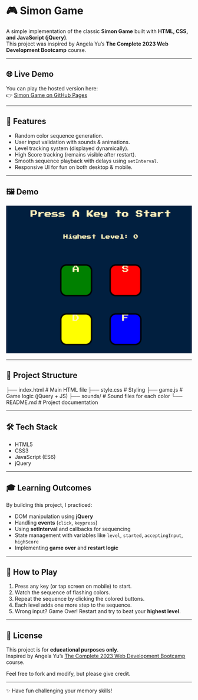 # 🎮 Simon Game  

A simple implementation of the classic **Simon Game** built with **HTML, CSS, and JavaScript (jQuery)**.  
This project was inspired by Angela Yu’s **The Complete 2023 Web Development Bootcamp** course.  

---


## 🌐 Live Demo
You can play the hosted version here:  
👉 [Simon Game on GitHub Pages](https://rakmo5.github.io/Simon/)  


---

## 🚀 Features
- Random color sequence generation.  
- User input validation with sounds & animations.  
- Level tracking system (displayed dynamically).  
- High Score tracking (remains visible after restart).  
- Smooth sequence playback with delays using `setInterval`.  
- Responsive UI for fun on both desktop & mobile.  

---

## 🖼 Demo
![Demo Screenshot](demo.png)  

---

## 📂 Project Structure

├── index.html # Main HTML file
├── style.css # Styling
├── game.js # Game logic (jQuery + JS)
├── sounds/ # Sound files for each color
└── README.md # Project documentation


---

## 🛠️ Tech Stack
- HTML5  
- CSS3  
- JavaScript (ES6)  
- jQuery  

---

## 🎓 Learning Outcomes
By building this project, I practiced:  
- DOM manipulation using **jQuery**  
- Handling **events** (`click`, `keypress`)  
- Using **setInterval** and callbacks for sequencing  
- State management with variables like `level`, `started`, `acceptingInput`, `highScore`  
- Implementing **game over** and **restart logic**  

---

## 🔑 How to Play
1. Press any key (or tap screen on mobile) to start.  
2. Watch the sequence of flashing colors.  
3. Repeat the sequence by clicking the colored buttons.  
4. Each level adds one more step to the sequence.  
5. Wrong input? Game Over! Restart and try to beat your **highest level**.  

---

## 📜 License
This project is for **educational purposes only**.  
Inspired by Angela Yu’s [The Complete 2023 Web Development Bootcamp](https://www.udemy.com/course/the-complete-web-development-bootcamp/) course.  

Feel free to fork and modify, but please give credit.  

---



✨ Have fun challenging your memory skills!
